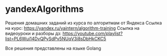 # yandexAlgorithms
Решения домашних заданий из курса по алгоритмам от Яндекса 
Ссылка на курс: https://yandex.ru/yaintern/algorithm-training
Ссылка на видеоуроки и разборы дз: https://youtube.com/playlist?list=PL6Wui14DvQPySdPv5NUqV3i8sDbHkCKC5

Все решения представлены на языке Golang
